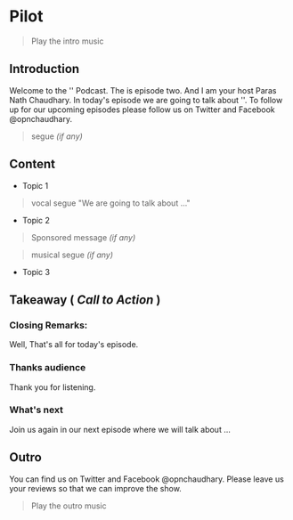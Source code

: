 # Pilot

> Play the intro music  

## Introduction
Welcome to the '' Podcast. The is episode two. And I am your host Paras Nath Chaudhary. In today's episode we are going to talk about ''. To follow up for our upcoming episodes please follow us on Twitter and Facebook @opnchaudhary.

> segue *(if any)*

## Content
* Topic 1
> vocal segue "We are going to talk about ..."
* Topic 2
> Sponsored message *(if any)*

> musical segue *(if any)*
* Topic 3

## Takeaway ( *Call to Action* )

### Closing Remarks:
Well, That's all for today's episode.

### Thanks audience
Thank you for listening.

### What's next
Join us again in our next episode where we will talk about ...

## Outro
You can find us on Twitter and Facebook @opnchaudhary. Please leave us your reviews so that we can improve the show.

> Play the outro music
